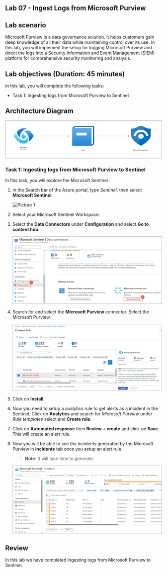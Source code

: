 ## Lab 07 - Ingest Logs from Microsoft Purview

## Lab scenario

Microsoft Purview is a data governance solution. It helps customers gain deep knowledge of all their data while maintaining control over its use. In this lab, you will implement the setup for logging Microsoft Purview and direct the logs into a Security Information and Event Management (SIEM) platform for comprehensive security monitoring and analysis.

## Lab objectives (Duration: 45 minutes)
In this lab, you will complete the following tasks:
- Task 1: Ingesting logs from Microsoft Purview to Sentinel

## Architecture Diagram

   ![](../media/Lab-7%20arch.JPG)

### Task 1: Ingesting logs from Microsoft Purview to Sentinel 

In this task, you will explore the Microsoft Sentinel .

1. In the Search bar of the Azure portal, type *Sentinel*, then select **Microsoft Sentinel**.

     ![Picture 1](../media/image_7.png)

2. Select your Microsoft Sentinel Workspace.

3. Select the **Data Connectors** under **Configuration** and select **Go to content hub**.
   
     ![Picture 1](../media/image_34.png)
   
5. Search for and select the **Microsoft Purview** connector. Select the Microsoft Purview.

   ![Picture 1](../media/image_30.png)

6. Click on **Install**.

1. Now you need to setup a analytics rule to get alerts as a incident in the Sentinel. Click on **Analytics** and search for *Microsoft Purview* under *Rule templates* select and **Create rule**.
   
1. Click on **Automated response** then **Review + create** and click on **Save**. This will create an alert rule.
   
1. Now you will be able to see the incidents generated by the Microsoft Purview in **incidents** tab once you setup an alert rule.
   >**Note**: It will take time to generate.    

   ![Picture 1](../media/image_54.png)

## Review
In this lab we have completed Ingesting logs from Microsoft Purview to Sentinel.
